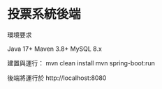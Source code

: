 # 投票系統後端

環境要求

Java 17+
Maven 3.8+
MySQL 8.x

建置與運行：
mvn clean install
mvn spring-boot:run

後端將運行於 http://localhost:8080
